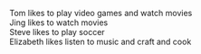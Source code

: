 Tom likes to play video games and watch movies<br />
Jing likes to watch movies<br />
Steve likes to play soccer<br />
Elizabeth likes listen to music and craft and cook
